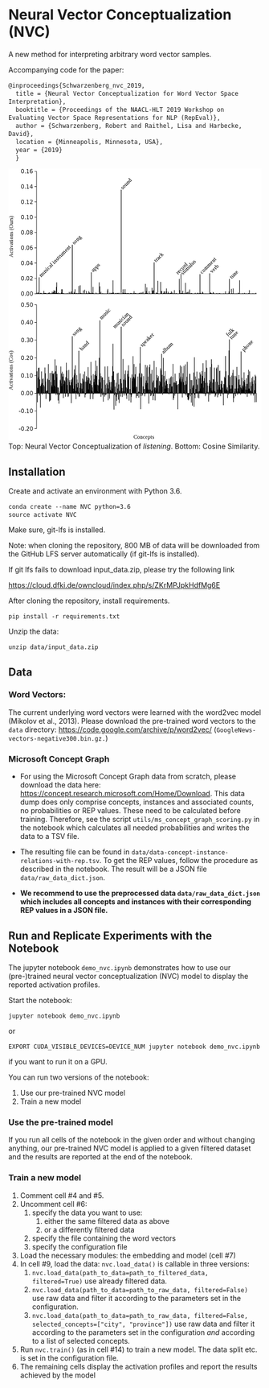 # Neural Vector Conceptualization (NVC)

A new method for interpreting arbitrary word vector samples.

Accompanying code for the paper:
```
@inproceedings{Schwarzenberg_nvc_2019,
  title = {Neural Vector Conceptualization for Word Vector Space Interpretation},
  booktitle = {Proceedings of the NAACL-HLT 2019 Workshop on Evaluating Vector Space Representations for NLP (RepEval)},
  author = {Schwarzenberg, Robert and Raithel, Lisa and Harbecke, David},
  location = {Minneapolis, Minnesota, USA},
  year = {2019}
  }
```
![nvc](https://github.com/DFKI-NLP/nvc/blob/master/data/drawing_listening_corrected.png)
Top: Neural Vector Conceptualization of *listening*. Bottom: Cosine Similarity.

## Installation

Create and activate an environment with Python 3.6.

```
conda create --name NVC python=3.6
source activate NVC
```
Make sure, git-lfs is installed.

Note: when cloning the repository, 800 MB of data will be downloaded from the GitHub LFS server automatically (if git-lfs is installed).

If git lfs fails to download input_data.zip, please try the following link

https://cloud.dfki.de/owncloud/index.php/s/ZKrMPJpkHdfMg6E

After cloning the repository, install requirements.

```
pip install -r requirements.txt
```
Unzip the data:

```
unzip data/input_data.zip
```



## Data

### Word Vectors:

The current underlying word vectors were learned with the word2vec model (Mikolov et al., 2013). Please download the pre-trained word vectors to the `data` directory: https://code.google.com/archive/p/word2vec/ (`GoogleNews-vectors-negative300.bin.gz.`)

### Microsoft Concept Graph

- For using the Microsoft Concept Graph data from scratch, please download the data here: https://concept.research.microsoft.com/Home/Download. This data dump does only comprise concepts, instances and associated counts, no probabilities or REP values. These need to be calculated before training. Therefore, see the script `utils/ms_concept_graph_scoring.py` in the notebook which calculates all needed probabilities and writes the data to a TSV file.

- The resulting file can be found in `data/data-concept-instance-relations-with-rep.tsv`.
To get the REP values, follow the procedure as described in the notebook. The result will be a JSON file `data/raw_data_dict.json`.

- **We recommend to use the preprocessed data `data/raw_data_dict.json` which includes all concepts and instances with their corresponding REP values in a JSON file.**

## Run and Replicate Experiments with the Notebook

The jupyter notebook `demo_nvc.ipynb` demonstrates how to use our (pre-)trained neural vector conceptualization (NVC) model to display the reported activation profiles.

Start the notebook:

```
jupyter notebook demo_nvc.ipynb 
```

or 

```
EXPORT CUDA_VISIBLE_DEVICES=DEVICE_NUM jupyter notebook demo_nvc.ipynb
```
if you want to run it on a GPU.


You can run two versions of the notebook:
  1. Use our pre-trained NVC model
  2. Train a new model

### Use the pre-trained model

If you run all cells of the notebook in the given order and without changing anything, our pre-trained NVC model is applied to a given filtered dataset and the results are reported at the end of the notebook.


### Train a new model

1. Comment cell #4 and #5.
2. Uncomment cell #6:
    1. specify the data you want to use:
        1. either the same filtered data as above
        2. or a differently filtered data
    2. specify the file containing the word vectors
    3. specify the configuration file
3. Load the necessary modules: the embedding and model (cell #7)
4. In cell #9, load the data: `nvc.load_data()` is callable in three versions:
    1. `nvc.load_data(path_to_data=path_to_filtered_data, filtered=True)` use already filtered data.
    2. `nvc.load_data(path_to_data=path_to_raw_data, filtered=False)` use raw data and filter it according to the parameters set in the configuration.
    3. `nvc.load_data(path_to_data=path_to_raw_data, filtered=False, selected_concepts=["city", "province"])` use raw data and filter it according to the parameters set in the configuration *and* according to a list of selected concepts.
5. Run `nvc.train()` (as in cell #14) to train a new model. The data split etc. is set in the configuration file.
6. The remaining cells display the activation profiles and report the results achieved by the model

